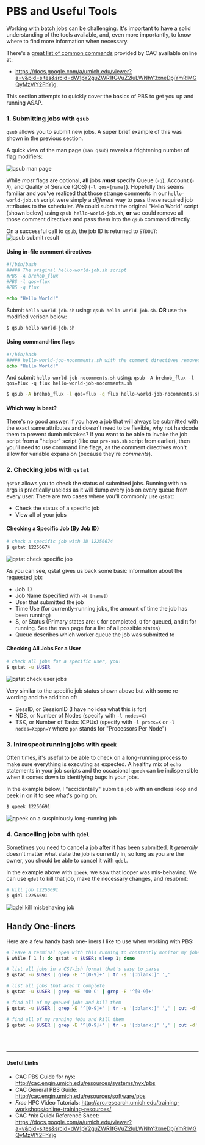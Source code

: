 PBS and Useful Tools
====================

Working with batch jobs can be challenging. It's important to have a solid
understanding of the tools available, and, even more importantly, to know where
to find more information when necessary.

There's a [great list of common commands](https://docs.google.com/a/umich.edu/viewer?a=v&pid=sites&srcid=dW1pY2guZWR1fGVuZ2luLWNhY3xneDpjYmRlMGQyMzVlY2FhYjg)
provided by CAC available online at:
- <https://docs.google.com/a/umich.edu/viewer?a=v&pid=sites&srcid=dW1pY2guZWR1fGVuZ2luLWNhY3xneDpjYmRlMGQyMzVlY2FhYjg>.

This section attempts to quickly cover the basics of PBS to get you up and running ASAP.


### 1. Submitting jobs with `qsub`

`qsub` allows you to submit new jobs. A super brief example of this was shown
in the previous section.

A quick view of the man page (`man qsub`) reveals a frightening number of flag
modifiers:

![qsub man page](qsub-man-page.png)

While *most* flags are optional, __all__ jobs __*must*__ specify Queue (`-q`),
Account (`-A`), and Quality of Service (QOS) (`-l qos=[name]`). Hopefully this
seems familiar and you've realized that those strange comments in our
`hello-world-job.sh` script were simply a *different* way to pass these
required job attributes to the scheduler. We could submit the original "Hello
World" script (shown below) using `qsub hello-world-job.sh`, __or__ we could
remove all those comment directives and pass them into the `qsub` command
directly.

On a successful call to `qsub`, the job ID is returned to `STDOUT`:
![qsub submit result](qsub-submit-result.png)


#### Using in-file comment directives
```bash
#!/bin/bash
##### The original hello-world-job.sh script
#PBS -A brehob_flux
#PBS -l qos=flux
#PBS -q flux

echo "Hello World!"
```

Submit `hello-world-job.sh` using: `qsub hello-world-job.sh`. __OR__ use the
modified verison below:

```bash
$ qsub hello-world-job.sh
```

#### Using command-line flags
```bash
#!/bin/bash
##### hello-world-job-nocomments.sh with the comment directives removed
echo "Hello World!"
```

And submit `hello-world-job-nocomments.sh` using: `qsub -A brehob_flux -l qos=flux -q flux hello-world-job-nocomments.sh`

```bash
$ qsub -A brehob_flux -l qos=flux -q flux hello-world-job-nocomments.sh
```

#### Which way is best?
There's no good answer. If you have a job that will always be submitted with
the exact same attributes and doesn't need to be flexible, why not hardcode
them to prevent dumb mistakes? If you want to be able to invoke the job script
from a "helper" script (like our `pre-sub.sh` script from earlier), then you'll
need to use command line flags, as the comment directives won't allow for
variable expansion (because they're *comments*).


### 2. Checking jobs with `qstat`
`qstat` allows you to check the status of submitted jobs. Running with no args
is practically useless as it will dump every job on every queue from every
user. There are two cases where you'll commonly use `qstat`:
- Check the status of a specific job
- View all of your jobs

#### Checking a Specific Job (By Job ID)
```bash
# check a specific job with ID 12256674
$ qstat 12256674
```
![qstat check specific job](qstat-specific-job.png)

As you can see, qstat gives us back some basic information about the requested job:
- Job ID
- Job Name (specified with `-N [name]`)
- User that submitted the job
- Time Use (for currently-running jobs, the amount of time the job has been running)
- S, or Status (Primary states are: `C` for completed, `Q` for queued, and `R`
  for running. See the man page for a list of all possible states)
- Queue describes which worker queue the job was submitted to


#### Checking All Jobs For a User
```bash
# check all jobs for a specific user, you!
$ qstat -u $USER
```
![qstat check user jobs](qstat-user-jobs.png)

Very similar to the specific job status shown above but with some re-wording and the addition of:
- SessID, or SessionID (I have no idea what this is for)
- NDS, or Number of Nodes (specify with `-l nodes=X`)
- TSK, or Number of Tasks (CPUs) (specify with `-l procs=X` or `-l nodes=X:ppn=Y` where `ppn` stands for "Processors Per Node")


### 3. Introspect running jobs with `qpeek`

Often times, it's useful to be able to check on a long-running process to make
sure everything is executing as expected. A healthy mix of `echo` statements
in your job scripts and the occasional `qpeek` can be indispensible when it
comes down to identifying bugs in your jobs.

In the example below, I "accidentally" submit a job with an endless loop and
peek in on it to see what's going on.

```sh
$ qpeek 12256691
```
![qpeek on a suspiciously long-running job](qpeek-long-job.png)


### 4. Cancelling jobs with `qdel`

Sometimes you need to cancel a job after it has been submitted. It _generally_
doesn't matter what state the job is currently in, so long as you are the
owner, you should be able to cancel it with `qdel`.

In the example above with `qpeek`, we saw that looper was mis-behaving. We can
use `qdel` to kill that job, make the necessary changes, and resubmit:

```bash
# kill job 12256691
$ qdel 12256691
```
![qdel kill misbehaving job](qdel-kill-job.png)


## Handy One-liners
Here are a few handy bash one-liners I like to use when working with PBS:
```bash
# leave a terminal open with this running to constantly monitor my jobs
$ while [ 1 ]; do qstat -u $USER; sleep 1; done

# list all jobs in a CSV-ish format that's easy to parse
$ qstat -u $USER | grep -E '^[0-9]+' | tr -s '[:blank:]' ','

# list all jobs that aren't complete
$ qstat -u $USER | grep -vE '00 C' | grep -E '^[0-9]+'

# find all of my queued jobs and kill them
$ qstat -u $USER | grep -E '^[0-9]+' | tr -s '[:blank:]' ',' | cut -d',' -f1,10 | grep -E 'Q$' | cut -d'.' -f1 | xargs -I {} qdel {}

# find all of my running jobs and kill them
$ qstat -u $USER | grep -E '^[0-9]+' | tr -s '[:blank:]' ',' | cut -d',' -f1,10 | grep -E 'R$' | cut -d'.' -f1 | xargs -I {} qdel {}
```


<br><br><hr/>
#### Useful Links
- CAC PBS Guide for nyx: <http://cac.engin.umich.edu/resources/systems/nyx/pbs>
- CAC General PBS Guide: <http://cac.engin.umich.edu/resources/software/pbs>
- *Free* HPC Video Tutorials: <http://arc.research.umich.edu/training-workshops/online-training-resources/>
- CAC *nix Quick Reference Sheet: <https://docs.google.com/a/umich.edu/viewer?a=v&pid=sites&srcid=dW1pY2guZWR1fGVuZ2luLWNhY3xneDpjYmRlMGQyMzVlY2FhYjg>
